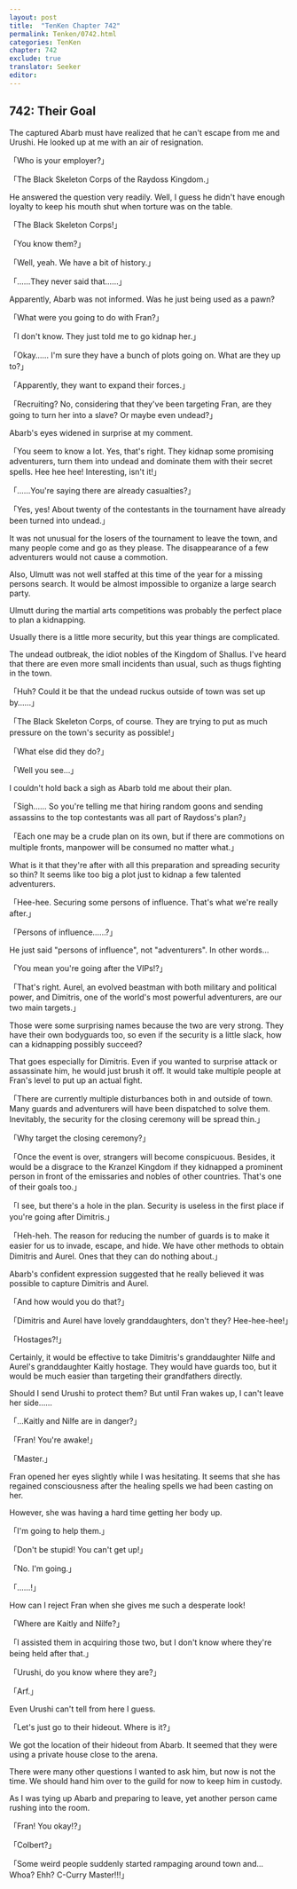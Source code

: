 ```yaml
---
layout: post
title:  "TenKen Chapter 742"
permalink: Tenken/0742.html
categories: TenKen
chapter: 742
exclude: true
translator: Seeker
editor: 
---
```

<h2 id="ch742">742: Their Goal</h2>

<p>The captured Abarb must have realized that he can't escape from me and Urushi. He looked up at me with an air of resignation.</p>

<p>「Who is your employer?」</p>
<p>「The Black Skeleton Corps of the Raydoss Kingdom.」</p>

<p>He answered the question very readily. Well, I guess he didn't have enough loyalty to keep his mouth shut when torture was on the table.</p>

<p>「The Black Skeleton Corps!」</p>
<p>「You know them?」</p>
<p>「Well, yeah. We have a bit of history.」</p>
<p>「……They never said that……」</p>

<p>Apparently, Abarb was not informed. Was he just being used as a pawn?</p>

<p>「What were you going to do with Fran?」</p>
<p>「I don't know. They just told me to go kidnap her.」</p>
<p>「Okay…… I'm sure they have a bunch of plots going on. What are they up to?」</p>
<p>「Apparently, they want to expand their forces.」</p>
<p>「Recruiting? No, considering that they've been targeting Fran, are they going to turn her into a slave? Or maybe even undead?」</p>

<p>Abarb's eyes widened in surprise at my comment.</p>

<p>「You seem to know a lot. Yes, that's right. They kidnap some promising adventurers, turn them into undead and dominate them with their secret spells. Hee hee hee! Interesting, isn't it!」</p>
<p>「……You're saying there are already casualties?」</p>
<p>「Yes, yes! About twenty of the contestants in the tournament have already been turned into undead.」</p>

<p>It was not unusual for the losers of the tournament to leave the town, and many people come and go as they please. The disappearance of a few adventurers would not cause a commotion.</p>

<p>Also, Ulmutt was not well staffed at this time of the year for a missing persons search. It would be almost impossible to organize a large search party.</p>

<p>Ulmutt during the martial arts competitions was probably the perfect place to plan a kidnapping.</p>

<p>Usually there is a little more security, but this year things are complicated.</p>

<p>The undead outbreak, the idiot nobles of the Kingdom of Shallus. I've heard that there are even more small incidents than usual, such as thugs fighting in the town.</p>

<p>「Huh? Could it be that the undead ruckus outside of town was set up by……」</p>
<p>「The Black Skeleton Corps, of course. They are trying to put as much pressure on the town's security as possible!」</p>
<p>「What else did they do?」</p>
<p>「Well you see…」</p>

<p>I couldn't hold back a sigh as Abarb told me about their plan.</p>

<p>「Sigh…… So you're telling me that hiring random goons and sending assassins to the top contestants was all part of Raydoss's plan?」</p>
<p>「Each one may be a crude plan on its own, but if there are commotions on multiple fronts, manpower will be consumed no matter what.」</p>

<p>What is it that they're after with all this preparation and spreading security so thin? It seems like too big a plot just to kidnap a few talented adventurers.</p>

<p>「Hee-hee. Securing some persons of influence. That's what we're really after.」</p>
<p>「Persons of influence……?」</p>

<p>He just said "persons of influence", not "adventurers". In other words…</p>

<p>「You mean you're going after the VIPs!?」</p>
<p>「That's right. Aurel, an evolved beastman with both military and political power, and Dimitris, one of the world's most powerful adventurers, are our two main targets.」</p>

<p>Those were some surprising names because the two are very strong. They have their own bodyguards too, so even if the security is a little slack, how can a kidnapping possibly succeed?</p>

<p>That goes especially for Dimitris. Even if you wanted to surprise attack or assassinate him, he would just brush it off. It would take multiple people at Fran's level to put up an actual fight.</p>

<p>「There are currently multiple disturbances both in and outside of town. Many guards and adventurers will have been dispatched to solve them. Inevitably, the security for the closing ceremony will be spread thin.」</p>
<p>「Why target the closing ceremony?」</p>
<p>「Once the event is over, strangers will become conspicuous. Besides, it would be a disgrace to the Kranzel Kingdom if they kidnapped a prominent person in front of the emissaries and nobles of other countries. That's one of their goals too.」</p>
<p>「I see, but there's a hole in the plan. Security is useless in the first place if you're going after Dimitris.」</p>
<p>「Heh-heh. The reason for reducing the number of guards is to make it easier for us to invade, escape, and hide. We have other methods to obtain Dimitris and Aurel. Ones that they can do nothing about.」</p>

<p>Abarb's confident expression suggested that he really believed it was possible to capture Dimitris and Aurel.</p>

<p>「And how would you do that?」</p>
<p>「Dimitris and Aurel have lovely granddaughters, don't they? Hee-hee-hee!」</p>
<p>「Hostages?!」</p>

<p>Certainly, it would be effective to take Dimitris's granddaughter Nilfe and Aurel's granddaughter Kaitly hostage. They would have guards too, but it would be much easier than targeting their grandfathers directly.</p>

<p>Should I send Urushi to protect them? But until Fran wakes up, I can't leave her side……</p>

<p>「…Kaitly and Nilfe are in danger?」</p>
<p>「Fran! You're awake!」</p>
<p>「Master.」</p>

<p>Fran opened her eyes slightly while I was hesitating. It seems that she has regained consciousness after the healing spells we had been casting on her.</p>

<p>However, she was having a hard time getting her body up.</p>

<p>「I'm going to help them.」</p>
<p>「Don't be stupid! You can't get up!」</p>
<p>「No. I'm going.」</p>
<p>「……!」</p>

<p>How can I reject Fran when she gives me such a desperate look!</p>

<p>「Where are Kaitly and Nilfe?」</p>
<p>「I assisted them in acquiring those two, but I don't know where they're being held after that.」</p>
<p>「Urushi, do you know where they are?」</p>
<p>「Arf.」</p>

<p>Even Urushi can't tell from here I guess.</p>

<p>「Let's just go to their hideout. Where is it?」</p>

<p>We got the location of their hideout from Abarb. It seemed that they were using a private house close to the arena.</p>

<p>There were many other questions I wanted to ask him, but now is not the time. We should hand him over to the guild for now to keep him in custody.</p>

<p>As I was tying up Abarb and preparing to leave, yet another person came rushing into the room.</p>

<p>「Fran! You okay!?」</p>
<p>「Colbert?」</p>
<p>「Some weird people suddenly started rampaging around town and… Whoa? Ehh? C-Curry Master!!!」</p>



